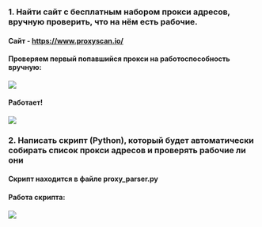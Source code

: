 ### 1. Найти сайт с бесплатным набором прокси адресов, вручную проверить, что на нём есть рабочие.
#### Cайт - https://www.proxyscan.io/  
#### Проверяем первый попавшийся прокси на работоспособность вручную:
![](https://image.prntscr.com/image/-L6IbRB_TnCVtdQ_qQpc6Q.png)
#### Работает!
![](https://image.prntscr.com/image/NE7fulQASWaXcqC7jxFFIQ.png)
### 2. Написать скрипт (Python), который будет автоматически собирать список прокси адресов и проверять рабочие ли они
#### Скрипт находится в файле proxy_parser.py
#### Работа скрипта:
![](http://ipic.su/img/img7/fs/ezgif-2-0fe66e28f4b7.1605193703.gif)